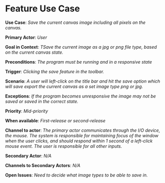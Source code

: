 # Feature Use Case

**Use Case**: *Save the current canvas image including all pixels on the canvas.*

**Primary Actor**: *User*

**Goal in Context**: *TSave the current image as a jpg or png file type, based on the current canvas state.*

**Preconditions**: *The program must be running and in a responsive state*

**Trigger**: *Clicking the save feature in the toolbar.*
  
**Scenario**: *A user will left-click on the title bar and hit the save option which will save export the current canvas as a set image type png or jpg.*
 
**Exceptions**: *If the program becomes unresponsive the image may not be saved or saved in the correct state.*

**Priority**: *Mid-priority*

**When available**: *First-release or second-release*

**Channel to actor**: *The primary actor communicates through the I/O device, the mouse. The system is responsible for maintaining focus of the window when the user clicks, and should respond within 1 second of a left-click mouse event. The user is responsible for all other inputs.*

**Secondary Actor**: *N/A*

**Channels to Secondary Actors**: *N/A*

**Open Issues**: *Need to decide what image types to be able to save in.*

